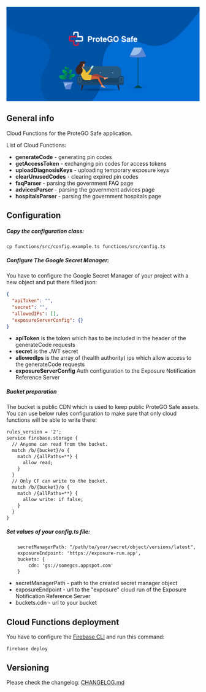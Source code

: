 ![ProteGo Safe](./doc/img/baner.jpg "ProtegoSafe")

## General info

Cloud Functions for the ProteGO Safe application.

List of Cloud Functions:

- **generateCode** - generating pin codes
- **getAccessToken** - exchanging pin codes for access tokens
- **uploadDiagnosisKeys** - uploading temporary exposure keys
- **clearUnusedCodes** - clearing expired pin codes 
- **faqParser** - parsing the government FAQ page
- **advicesParser** - parsing the government advices page
- **hospitalsParser** - parsing the government hospitals page


## Configuration

##### Copy the configuration class:
```shell script
cp functions/src/config.example.ts functions/src/config.ts
```

##### Configure The Google Secret Manager:
You have to configure the Google Secret Manager of your project with a new object and put there filled json: 

```json
{
  "apiToken": "",
  "secret": "",
  "allowedIPs": [],
  "exposureServerConfig": {}
}
```
- **apiToken** is the token which has to be included in the header of the generateCode requests
- **secret** is the JWT secret
- **allowedIps** is the array of (health authority) ips which allow access to the generateCode requests
- **exposureServerConfig** Auth configuration to the Exposure Notification Reference Server

##### Bucket preparation

The bucket is public CDN which is used to keep public ProteGO Safe assets.
You can use below rules configuration to make sure that only 
cloud functions will be able to write there:


```text
rules_version = '2';
service firebase.storage {
  // Anyone can read from the bucket.
  match /b/{bucket}/o {
    match /{allPaths=**} {
      allow read;
    }
  }
  // Only CF can write to the bucket.
  match /b/{bucket}/o {
    match /{allPaths=**} {
      allow write: if false;
    }
  }
}
```

##### Set values of your config.ts file:
```text
    secretManagerPath: "/path/to/your/secret/object/versions/latest",
    exposureEndpoint: 'https://exposure-run.app',
    buckets: {
        cdn: 'gs://somegcs.appspot.com'
    }
```

- secretManagerPath - path to the created secret manager object
- exposureEndpoint - url to the "exposure" cloud run of the Exposure Notification Reference Server
- buckets.cdn - url to your bucket 

## Cloud Functions deployment

You have to configure the [Firebase CLI](https://firebase.google.com/docs/cli) and run this command:

```shell script
firebase deploy
```
## Versioning

Please check the changelog: [CHANGELOG.md](CHANGELOG.md)
